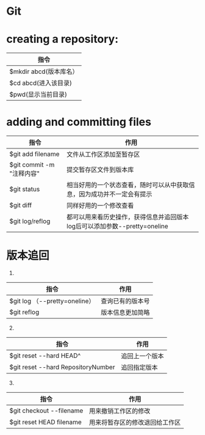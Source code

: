 Git 
======================

creating a repository:  
======================
|   指令                 |
| --------------------- |
| $mkdir abcd(版本库名） |
| $cd abcd(进入该目录)   |
| $pwd(显示当前目录)     |

adding and committing files  
======================
|   指令                 |            作用                                                            |
| ---------------------- | ------------------------------------------------------------------------- |
| $git add filename       |  文件从工作区添加至暂存区                                                   |
| $git commit -m "注释内容" |  提交暂存区文件到版本库                                                    |
| $git status             |  相当好用的一个状态查看，随时可以从中获取信息，因为成功并不一定会有提示         |
| $git diff               |  同样好用的一个修改查看                                                     |
| $git log/reflog         |  都可以用来看历史操作，获得信息并追回版本  log后可以添加参数--pretty=oneline   |

版本追回  
======================
1.
  | 指令                               |         作用                   |
  | ---------------------------------- | ----------------------------- |
  | $git log （--pretty=oneline）       | 查询已有的版本号                |
  | $git reflog                         | 版本信息更加简略                |
2.
  |         指令                       |     作用                       |
  | ---------------------------------- | ------------------------------ |
  | $git reset --hard HEAD^             | 追回上一个版本                  |
  | $git reset --hard RepositoryNumber  | 追回指定版本                    |
3.
  | 指令                                |        作用                     |
  | ----------------------------------- | ------------------------------ |
  | $git checkout --filename            | 用来撤销工作区的修改             |
  | $git reset HEAD filename            | 用来将暂存区的修改退回给工作区    |
